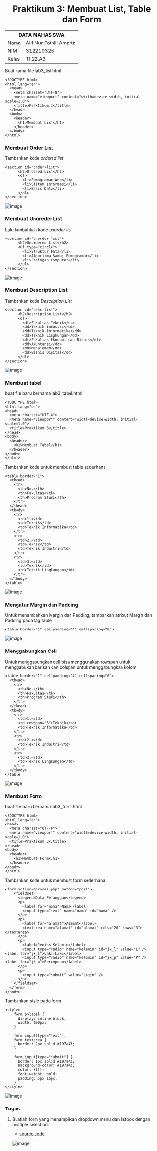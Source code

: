 <h1 align="center">Praktikum 3: Membuat List, Table dan Form </h1>

<table align="center">
  <tr>
    <th colspan="2">DATA MAHASISWA</th>
  </tr>
  <tr>
    <td>Nama</td>
    <td>Alif Nur Fathlii Amarta</td>
  </tr>
  <tr>
    <td>NIM</td>
    <td>312210326</td>
  </tr>
  <tr>
    <td>Kelas</td>
    <td>TI.22.A3</td>
  </tr>
</table>

Buat nama file lab3_list.html
```
<!DOCTYPE html>
<html lang="en">
  <head>
    <meta charset="UTF-8">
    <meta name="viewport" content="width=device-width, initial-scale=1.0">
    <title>Praktikum 3</title>
  </head>
  <body>
    <header>
      <h1>Membuat List</h1>
    </header>
  </body>
</html>
```

### Membuat Order List 
Tambahkan kode <i>ordered list</i>
```
<section id="order-list">
      <h2>Ordered List</h2>
      <ol>
        <li>Pemograman Web</li>
        <li>Sistem Informasi</li>
        <li>Basis Data</li>
      </ol>
</section>
```

![image](https://github.com/alifamarta/Praktikum-PemogramanWeb/assets/115516820/a9759c4c-5b11-46c9-ac01-d84a0edf4269)

### Membuat Unoreder List
Lalu tambahkan kode <i>unorder list</i>
```
<section id="unorder-list">
      <h2>Unordered List</h2>
      <ul type="circle">
        <li>Struktur Data</li>
        <li>Algoritma &amp; Pemograman</li>
        <li>Jaringan Komputer</li>
      </ul>
</section>
```

![image](https://github.com/alifamarta/Praktikum-PemogramanWeb/assets/115516820/62c7b833-db3c-4a52-9821-52e15c262d22)

### Membuat Description List 
Tambahkan kode <i>Description List</i>
```
<section id="desc-list">
      <h2>Description List</h2>
      <dl>
        <dt>Fakultas Teknik</dt>
        <dd>Teknik Industri</dd>
        <dd>Teknik Informatika</dd>
        <dd>Teknik Lingkungan</dd>
        <dt>Fakultas Ekonomi dan Bisnis</dt>
        <dd>Akuntansi</dd>
        <dd>Manajemen</dd>
        <dd>Bisnis Digital</dd>
      </dl>
</section>
```

![image](https://github.com/alifamarta/Praktikum-PemogramanWeb/assets/115516820/5e1f7de2-7060-4219-99d5-21b2d0c5b8cc)

### Membuat tabel
buat file baru bernama lab3_tabel.html
```
<!DOCTYPE html>
<html lang="en">
<head>
  <meta charset="UTF-8">
  <meta name="viewport" content="width=device-width, initial-scale=1.0">
  <title>Praktikum 3</title>
</head>
<body>
  <header>
    <h1>Membuat Tabel</h1>
  </header>
</body>
</html>
```

Tambahkan kode untuk membuat table sederhana
```
<table border="1">
  <thead>
    <tr>
      <th>No.</th>
      <th>Fakultas</th>
      <th>Program Studi</th>
    </tr>
  </thead>
  <tbody>
    <tr>
      <td>1.</td>
      <td>Teknik</td>
      <td>Teknik Informatika</td>
    </tr>
    <tr>
      <td>2.</td>
      <td>Teknik</td>
      <td>Teknik Industri</td>
    </tr>
    <tr>
      <td>3.</td>
      <td>Teknik</td>
      <td>Teknik Lingkungan</td>
    </tr>
  </tbody>
</table>
```

![image](https://github.com/alifamarta/Praktikum-PemogramanWeb/assets/115516820/5330bf8b-9282-41b2-aca1-212d40293145)

### Mengatur Margin dan Padding
Untuk menambahkan Margin dan Padding, tambahkan atribut Margin dan Padding pada tag table

```
<table border="1" cellpadding="4" cellspacing="0">
```

![image](https://github.com/alifamarta/Praktikum-PemogramanWeb/assets/115516820/22964418-22cb-45c2-aaff-6dcb8f3f3b46)

### Menggabungkan Cell
Untuk menggabungkan cell bisa menggunakan rowspan untuk menggabukan barisan dan colspan untuk menggabungkan kolom

```
<table border="1" cellpadding="4" cellspacing="0">
  <thead>
    <tr>
      <th>No.</th>
      <th>Fakultas</th>
      <th>Program Studi</th>
    </tr>
  </thead>
  <tbody>
    <tr>
      <td>1.</td>
      <td rowspan="3">Teknik</td>
      <td>Teknik Informatika</td>
    </tr>
    <tr>
      <td>2.</td>
      <td>Teknik Industri</td>
    </tr>
    <tr>
      <td>3.</td>
      <td>Teknik Lingkungan</td>
    </tr>
  </tbody>
</table
```

![image](https://github.com/alifamarta/Praktikum-PemogramanWeb/assets/115516820/23cea828-e7d0-435b-8e97-85e712c9ccec)

### Membuat Form
buat file baru bernama lab3_form.html
```
<!DOCTYPE html>
<html lang="en">
<head>
  <meta charset="UTF-8">
  <meta name="viewport" content="width=device-width, initial-scale=1.0">
  <title>Praktikum 3</title>
</head>
<body>
  <header>
    <h1>Membuat Form</h1>
  </header>
</body>
</html>
```

Tambahkan kode untuk membuat form sederhana
```
<form action="proses.php" method="post">
    <fieldset>
      <legend>Data Pelanggan</legend>
      <p>
        <label for="nama">Nama</label>
        <input type="text" name="nama" id="nama" />
      </p>
      <p>
        <label for="alamat">Alamat</label>
        <textarea name="alamat" id="alamat" cols="20" rows="3"></textarea>
      </p>
      <p>
        <label>Jeniss Kelamin</label>
        <input type="radio" name="kelamin" id="jk_l" value="L" /><label for="jk_l">Laki-Laki</label>
        <input type="radio" name="kelamin" id="jk_p" value="P" /><label for="jk_p">Perempuan</label>
      </p>
      <p>
        <input type="submit" value="Login" />
      </p>
    </fieldset>
  </form>
</body>
```

Tambahkan style pada form
```
<style>
    form p>label {
      display: inline-block;
      width: 100px;
    }

    form input[type="text"],
    form textarea {
      border: 2px solid #197a43;
    }

    form input[type="submit"] {
      border: 1px solid #197a43;
      background-color: #197a43;
      color: #fff;
      font-weight: bold;
      padding: 5px 15px;
    }
</style>
```

![image](https://github.com/alifamarta/Praktikum-PemogramanWeb/assets/115516820/2502081a-5b41-4f4e-ba86-190b3f83579f)

### Tugas
1. Buatlah form yang menampilkan dropdown menu dan listbox dengan multiple selection.
   - <a href="https://github.com/alifamarta/Praktikum-PemogramanWeb/blob/main/Lab3Web/html/lab3_tugas.html">source code</a>
   
   ![image](https://github.com/alifamarta/Praktikum-PemogramanWeb/assets/115516820/853a0afb-abeb-4ab3-9604-f6eb90283bb3)
